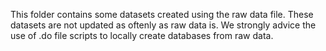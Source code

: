 This folder contains some datasets created using the raw data file. These datasets are not updated as oftenly as raw data is.
We strongly advice the use of .do file scripts to locally create databases from raw data.
